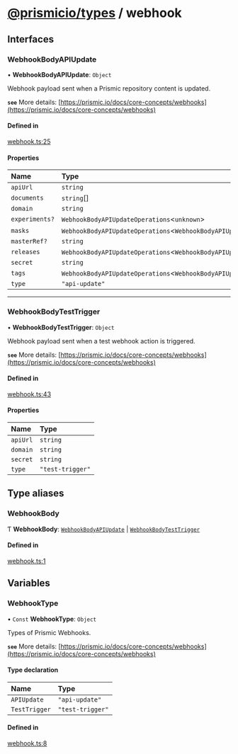 # [@prismicio/types](README.md) / webhook

## Interfaces

### WebhookBodyAPIUpdate

• **WebhookBodyAPIUpdate**: `Object`

Webhook payload sent when a Prismic repository content is updated.

**`see`** More details: [https://prismic.io/docs/core-concepts/webhooks](https://prismic.io/docs/core-concepts/webhooks)

#### Defined in

[webhook.ts:25](https://github.com/prismicio/prismic-types/blob/c4fbec2/src/webhook.ts#L25)

#### Properties

| Name | Type |
| :------ | :------ |
| `apiUrl` | `string` |
| `documents` | `string`[] |
| `domain` | `string` |
| `experiments?` | `WebhookBodyAPIUpdateOperations`<`unknown`\> |
| `masks` | `WebhookBodyAPIUpdateOperations`<`WebhookBodyAPIUpdateMask`\> |
| `masterRef?` | `string` |
| `releases` | `WebhookBodyAPIUpdateOperations`<`WebhookBodyAPIUpdateRelease`\> |
| `secret` | `string` |
| `tags` | `WebhookBodyAPIUpdateOperations`<`WebhookBodyAPIUpdateTag`\> |
| `type` | ``"api-update"`` |

</details>

___

### WebhookBodyTestTrigger

• **WebhookBodyTestTrigger**: `Object`

Webhook payload sent when a test webhook action is triggered.

**`see`** More details: [https://prismic.io/docs/core-concepts/webhooks](https://prismic.io/docs/core-concepts/webhooks)

#### Defined in

[webhook.ts:43](https://github.com/prismicio/prismic-types/blob/c4fbec2/src/webhook.ts#L43)

#### Properties

| Name | Type |
| :------ | :------ |
| `apiUrl` | `string` |
| `domain` | `string` |
| `secret` | `string` |
| `type` | ``"test-trigger"`` |

</details>

## Type aliases

### WebhookBody

Ƭ **WebhookBody**: [`WebhookBodyAPIUpdate`](#webhookbodyapiupdate) \| [`WebhookBodyTestTrigger`](#webhookbodytesttrigger)

#### Defined in

[webhook.ts:1](https://github.com/prismicio/prismic-types/blob/c4fbec2/src/webhook.ts#L1)

## Variables

### WebhookType

• `Const` **WebhookType**: `Object`

Types of Prismic Webhooks.

**`see`** More details: [https://prismic.io/docs/core-concepts/webhooks](https://prismic.io/docs/core-concepts/webhooks)

#### Type declaration

| Name | Type |
| :------ | :------ |
| `APIUpdate` | ``"api-update"`` |
| `TestTrigger` | ``"test-trigger"`` |

#### Defined in

[webhook.ts:8](https://github.com/prismicio/prismic-types/blob/c4fbec2/src/webhook.ts#L8)
